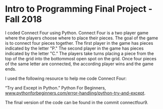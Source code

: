 # Intro to Programming Final Project - Fall 2018

I coded Connect Four using Python. Connect Four is a two player game where the players choose where to place their pieces. The goal of the game is to connect four pieces together. The first player in the game has pieces indicated by the letter "P." The second player in the game has pieces indicated by the letter "C." The players take turns placing a piece from the top of the grid into the bottommost open spot on the grid. Once four pieces of the same letter are connected, the according player wins and the game ends.

I used the following resource to help me code Connect Four:

“Try and Except in Python.” Python For Beginners, www.pythonforbeginners.com/error-handling/python-try-and-except.

The final version of the code can be found in the commit connectfour9.
